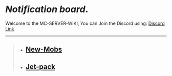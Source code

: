 # _Notification board_.
Welcome to the MC-SERVER-WIKI, You can Join the Discord using: [Discord Link](https://discord.gg/uKSbABq7)

***



> * ## [New-Mobs](https://github.com/Wey2shop/MC-SERVER-WIKI/wiki/New-Mobs)
> * ## [Jet-pack](https://github.com/Wey2shop/MC-SERVER-WIKI/wiki/Jet-pack)
